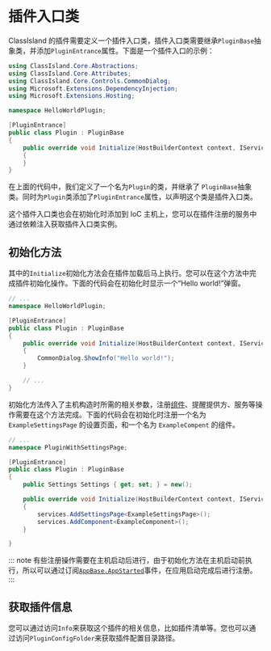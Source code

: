 # 插件入口类

ClassIsland 的插件需要定义一个插件入口类，插件入口类需要继承`PluginBase`抽象类，并添加`PluginEntrance`属性。下面是一个插件入口的示例：

```csharp title="Plugin.cs"
using ClassIsland.Core.Abstractions;
using ClassIsland.Core.Attributes;
using ClassIsland.Core.Controls.CommonDialog;
using Microsoft.Extensions.DependencyInjection;
using Microsoft.Extensions.Hosting;

namespace HelloWorldPlugin;

[PluginEntrance]
public class Plugin : PluginBase
{
    public override void Initialize(HostBuilderContext context, IServiceCollection services)
    {
    }
}
```

在上面的代码中，我们定义了一个名为`Plugin`的类，并继承了 `PluginBase`抽象类。同时为`Plugin`类添加了`PluginEntrance`属性，以声明这个类是插件入口类。

这个插件入口类也会在初始化时添加到 IoC 主机上，您可以在插件注册的服务中通过依赖注入获取插件入口类实例。

## 初始化方法

其中的`Initialize`初始化方法会在插件加载后马上执行。您可以在这个方法中完成插件初始化操作。下面的代码会在初始化时显示一个“Hello world!”弹窗。

```csharp title="Plugin.cs" hl_lines="9"
// ...
namespace HelloWorldPlugin;

[PluginEntrance]
public class Plugin : PluginBase
{
    public override void Initialize(HostBuilderContext context, IServiceCollection services)
    {
        CommonDialog.ShowInfo("Hello world!");
    }

    // ...
}
```

初始化方法传入了主机构造时所需的相关参数，注册[组件](../components.md)、提醒提供方、服务等操作需要在这个方法完成。下面的代码会在初始化时注册一个名为 `ExampleSettingsPage` 的设置页面，和一个名为 `ExampleCompent` 的组件。

```cs title="Plugin.cs" hl_lines="11-12"
// ...
namespace PluginWithSettingsPage;

[PluginEntrance]
public class Plugin : PluginBase
{
    public Settings Settings { get; set; } = new();

    public override void Initialize(HostBuilderContext context, IServiceCollection services)
    {
        services.AddSettingsPage<ExampleSettingsPage>();
        services.AddComponent<ExampleComponent>();
    }

}
```

::: note
有些注册操作需要在主机启动后进行，由于初始化方法在主机启动前执行，所以可以通过订阅[`AppBase.AppStarted`](../events.md#应用启动完成-appstarted)事件，在应用启动完成后进行注册。
:::

## 获取插件信息

您可以通过访问`Info`来获取这个插件的相关信息，比如插件清单等。您也可以通过访问`PluginConfigFolder`来获取插件配置目录路径。
